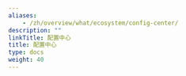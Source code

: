 ```yaml
---
aliases:
    - /zh/overview/what/ecosystem/config-center/
description: ""
linkTitle: 配置中心
title: 配置中心
type: docs
weight: 40
---
```

